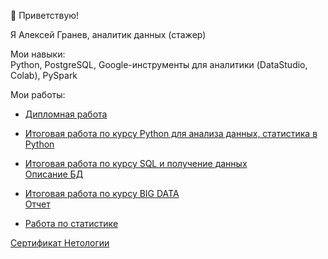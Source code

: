 
👋 Приветствую!  

Я Алексей Гранев, аналитик данных (стажер)  

Мои навыки:  
Python, PostgreSQL, Google-инструменты для аналитики (DataStudio, Colab), PySpark

Мои работы:

- [Дипломная работа](https://github.com/Gralex78/MyWorks/blob/master/Diplom_VideoGames_Sales_Analysis.ipynb)  

- [Итоговая работа по курсу Python для анализа данных, статистика в Python](https://github.com/Gralex78/MyWorks/blob/master/Python_Final_Work_Skript.ipynb)  

- [Итоговая работа по курсу SQL и получение данных](https://github.com/Gralex78/MyWorks/blob/master/PostgreSQL_Final_Work_Skript.sql)  
  [Описание БД](https://docs.google.com/document/d/1tI7VHNI7XzdsX-uYK9-tvXnyyLXlMOX20uSzVL7gHkY/edit?usp=sharing)  
  
- [Итоговая работа по курсу BIG DATA](https://github.com/Gralex78/MyWorks/blob/master/BIG_DATA_PySpark_Final_Work.ipynb)  
  [Отчет](https://datastudio.google.com/s/u6a8jUX2BQg)  
  
- [Работа по статистике](https://github.com/Gralex78/Home-Work-PYDA-20/blob/master/21_Case_Study/HW_%2321.ipynb)  


[Сертификат Нетологии](https://github.com/Gralex78/Home-Work-PYDA-20/blob/master/README.md) 




<!---
Gralex78/Gralex78 is a ✨ special ✨ repository because its `README.md` (this file) appears on your GitHub profile.
You can click the Preview link to take a look at your changes.
--->
